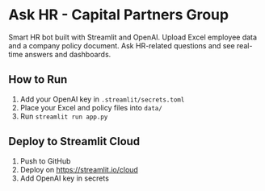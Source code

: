 # Ask HR - Capital Partners Group

Smart HR bot built with Streamlit and OpenAI. Upload Excel employee data and a company policy document. Ask HR-related questions and see real-time answers and dashboards.

## How to Run
1. Add your OpenAI key in `.streamlit/secrets.toml`
2. Place your Excel and policy files into `data/`
3. Run `streamlit run app.py`

## Deploy to Streamlit Cloud
1. Push to GitHub
2. Deploy on https://streamlit.io/cloud
3. Add OpenAI key in secrets
